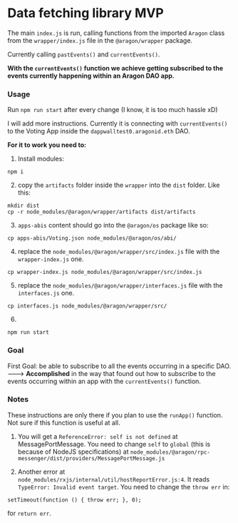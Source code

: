 # Data fetching library MVP

The main `index.js` is run, calling functions from the imported `Aragon` class from the `wrapper/index.js` file in the `@aragon/wrapper` package.

Currently calling `pastEvents()` and `currentEvents()`.

<b>With the `currentEvents()` function we achieve getting subscribed to the events currently happening within an Aragon DAO app.</b>

### Usage

Run `npm run start` after every change (I know, it is too much hassle xD)

I will add more instructions. Currently it is connecting with `currentEvents()` to the Voting App inside the `dappwalltest0.aragonid.eth` DAO.

<b>For it to work you need to:</b>

1. Install modules:
```
npm i
```
2. copy the `artifacts` folder inside the `wrapper` into the `dist` folder. Like this:
```
mkdir dist
cp -r node_modules/@aragon/wrapper/artifacts dist/artifacts
```
3. `apps-abis` content should go into the `@aragon/os` package like so:
```
cp apps-abis/Voting.json node_modules/@aragon/os/abi/
```
4. replace the `node_modules/@aragon/wrapper/src/index.js` file with the `wrapper-index.js` one.
```
cp wrapper-index.js node_modules/@aragon/wrapper/src/index.js
```

5. replace the `node_modules/@aragon/wrapper/interfaces.js` file with the `interfaces.js` one.
```
cp interfaces.js node_modules/@aragon/wrapper/src/
```
6. 
```
npm run start
```

### Goal

First Goal: be able to subscribe to all the events occurring in a specific DAO. 
---> <b>Accomplished</b> in the way that found out how to subscribe to the events occurring within an app with the `currentEvents()` function.

### Notes 

These instructions are only there if you plan to use the `runApp()` function. Not sure if this function is useful at all.

1. You will get a `ReferenceError: self is not defined` at MessagePortMessage. You need to change `self` to `global` (this is because of NodeJS specifications) at `node_modules/@aragon/rpc-messenger/dist/providers/MessagePortMessage.js`

2. Another error at `node_modules/rxjs/internal/util/hostReportError.js:4`. It reads `TypeError: Invalid event target`.
You need to change the `throw err` in:
``` 
setTimeout(function () { throw err; }, 0);
```
for `return err`.
